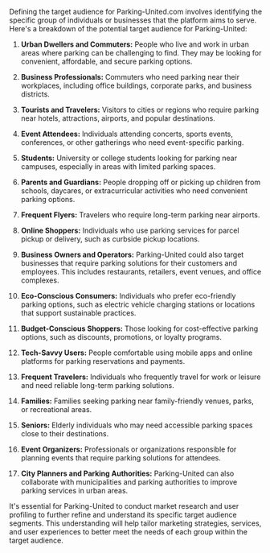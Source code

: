 Defining the target audience for Parking-United.com involves identifying the specific group of individuals or businesses that the platform aims to serve. Here's a breakdown of the potential target audience for Parking-United:

1. **Urban Dwellers and Commuters:** People who live and work in urban areas where parking can be challenging to find. They may be looking for convenient, affordable, and secure parking options.

2. **Business Professionals:** Commuters who need parking near their workplaces, including office buildings, corporate parks, and business districts.

3. **Tourists and Travelers:** Visitors to cities or regions who require parking near hotels, attractions, airports, and popular destinations.

4. **Event Attendees:** Individuals attending concerts, sports events, conferences, or other gatherings who need event-specific parking.

5. **Students:** University or college students looking for parking near campuses, especially in areas with limited parking spaces.

6. **Parents and Guardians:** People dropping off or picking up children from schools, daycares, or extracurricular activities who need convenient parking options.

7. **Frequent Flyers:** Travelers who require long-term parking near airports.

8. **Online Shoppers:** Individuals who use parking services for parcel pickup or delivery, such as curbside pickup locations.

9. **Business Owners and Operators:** Parking-United could also target businesses that require parking solutions for their customers and employees. This includes restaurants, retailers, event venues, and office complexes.

10. **Eco-Conscious Consumers:** Individuals who prefer eco-friendly parking options, such as electric vehicle charging stations or locations that support sustainable practices.

11. **Budget-Conscious Shoppers:** Those looking for cost-effective parking options, such as discounts, promotions, or loyalty programs.

12. **Tech-Savvy Users:** People comfortable using mobile apps and online platforms for parking reservations and payments.

13. **Frequent Travelers:** Individuals who frequently travel for work or leisure and need reliable long-term parking solutions.

14. **Families:** Families seeking parking near family-friendly venues, parks, or recreational areas.

15. **Seniors:** Elderly individuals who may need accessible parking spaces close to their destinations.

16. **Event Organizers:** Professionals or organizations responsible for planning events that require parking solutions for attendees.

17. **City Planners and Parking Authorities:** Parking-United can also collaborate with municipalities and parking authorities to improve parking services in urban areas.

It's essential for Parking-United to conduct market research and user profiling to further refine and understand its specific target audience segments. This understanding will help tailor marketing strategies, services, and user experiences to better meet the needs of each group within the target audience.
